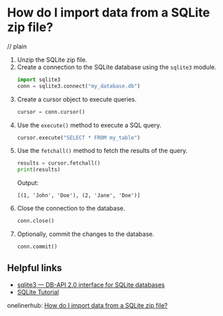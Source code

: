 # How do I import data from a SQLite zip file?
// plain

1. Unzip the SQLite zip file.
2. Create a connection to the SQLite database using the `sqlite3` module.
   ```python
   import sqlite3
   conn = sqlite3.connect("my_database.db")
   ```
3. Create a cursor object to execute queries.
   ```python
   cursor = conn.cursor()
   ```
4. Use the `execute()` method to execute a SQL query.
   ```python
   cursor.execute("SELECT * FROM my_table")
   ```
5. Use the `fetchall()` method to fetch the results of the query.
   ```python
   results = cursor.fetchall()
   print(results)
   ```
   Output:
   ```
   [(1, 'John', 'Doe'), (2, 'Jane', 'Doe')]
   ```
6. Close the connection to the database.
   ```python
   conn.close()
   ```
7. Optionally, commit the changes to the database.
   ```python
   conn.commit()
   ```

## Helpful links
- [sqlite3 — DB-API 2.0 interface for SQLite databases](https://docs.python.org/3/library/sqlite3.html)
- [SQLite Tutorial](https://www.sqlitetutorial.net/)

onelinerhub: [How do I import data from a SQLite zip file?](https://onelinerhub.com/sqlite/how-do-i-import-data-from-a-sqlite-zip-file)